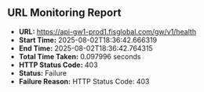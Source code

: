 ## URL Monitoring Report

- **URL:** https://api-gw1-prod1.fisglobal.com/gw/v1/health
- **Start Time:** 2025-08-02T18:36:42.666319
- **End Time:** 2025-08-02T18:36:42.764315
- **Total Time Taken:** 0.097996 seconds
- **HTTP Status Code:** 403
- **Status:** Failure
- **Failure Reason:** HTTP Status Code: 403
